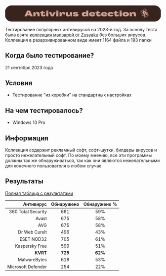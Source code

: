 ![Windows Section](https://github.com/xtcorp/antivirus-detection-results/blob/main/images/AntivirusDetection.png)

Тестирование популярных антивирусов на 2023-й год. За основу теста была взята [коллекция малварей от Zusyaku](https://github.com/Zusyaku/Malware-Collection-Part-2) без больших вирусов. Коллекция в разархивированном виде имеет 1164 файла и 193 папки

## Когда было тестирование?
21 сентября 2023 года

## Условия
- Тестирование "из коробки" на стандартных настройках

## На чем тестировалось?
- Windows 10 Pro

## Информация
Коллекция содержит рекламный софт, софт-шутки, билдеры вирусов и просто нежелательный софт. По моему мнению, все эти программы должны так же обнаруживаться, так как они являются нежелательными для конечного пользователя в любом случае

## Результаты
[Полная таблица с результатами](https://github.com/xtcorp/antivirus-detection-results/releases/latest)

| Антивирус | Обнаружено | Обнаружено % |
|          ---: |     :---:      |     :---:      |
| 360 Total Security | 681 | 59% |
| Avast | 675 | 58% |
| AVG | 675 | 58% |
| Dr Web CureIt | 496 | 43% |
| ESET NOD32 | 705 | 61% |
| Kaspersky Free | 599 | 51% |
| **KVRT** | **725** | **62%** |
| MalwareBytes | 618 | 53% |
| Microsoft Defender | 254 | 22% |
